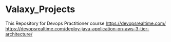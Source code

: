 # Valaxy_Projects
This Repository for Devops Practitioner course
https://devopsrealtime.com/
https://devopsrealtime.com/deploy-java-application-on-aws-3-tier-architecture/
